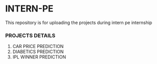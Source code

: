 # INTERN-PE
This repository is for uploading the projects during intern pe internship
### PROJECTS DETAILS
1. CAR PRICE PREDICTION
2. DIABETICS PREDICTION
3. IPL WINNER PREDICTION
